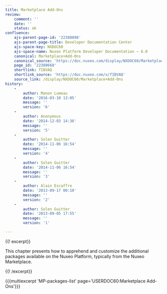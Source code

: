 ```yaml
---
title: Marketplace Add-Ons
review:
    comment: ''
    date: ''
    status: ok
confluence:
    ajs-parent-page-id: '22380898'
    ajs-parent-page-title: Developer Documentation Center
    ajs-space-key: NXDOC60
    ajs-space-name: Nuxeo Platform Developer Documentation — 6.0
    canonical: Marketplace+Add-Ons
    canonical_source: 'https://doc.nuxeo.com/display/NXDOC60/Marketplace+Add-Ons'
    page_id: '22380668'
    shortlink: fIBVAQ
    shortlink_source: 'https://doc.nuxeo.com/x/fIBVAQ'
    source_link: /display/NXDOC60/Marketplace+Add-Ons
history:
    - 
        author: Manon Lumeau
        date: '2016-03-10 13:05'
        message: ''
        version: '6'
    - 
        author: Anonymous
        date: '2014-12-03 14:36'
        message: ''
        version: '5'
    - 
        author: Solen Guitter
        date: '2014-11-06 16:54'
        message: ''
        version: '4'
    - 
        author: Solen Guitter
        date: '2014-11-06 16:54'
        message: ''
        version: '3'
    - 
        author: Alain Escaffre
        date: '2013-09-17 00:10'
        message: ''
        version: '2'
    - 
        author: Solen Guitter
        date: '2013-09-05 17:55'
        message: ''
        version: '1'

---
```

{{! excerpt}}

This chapter presents how to apprehend and customize the additional packages available on the Nuxeo Platform, typically from the Nuxeo Marketplace.

{{! /excerpt}}

{{{multiexcerpt 'MP-packages-list' page='USERDOC60:Marketplace Add-Ons'}}}